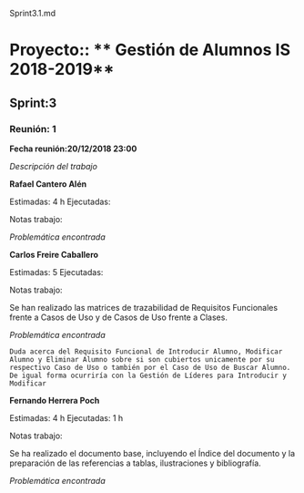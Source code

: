 Sprint3.1.md

# Proyecto:: ** Gestión de Alumnos IS 2018-2019**
 
## Sprint:3

### Reunión: 1

**Fecha reunión:20/12/2018 23:00**


_Descripción del trabajo_

**Rafael Cantero Alén**

Estimadas: 4 h
Ejecutadas: 

Notas trabajo:



_Problemática encontrada_



**Carlos Freire Caballero**

Estimadas: 5
Ejecutadas: 

Notas trabajo:

Se han realizado las matrices de trazabilidad de Requisitos Funcionales frente a Casos de Uso y de Casos de Uso frente a Clases.

_Problemática encontrada_

~~~
Duda acerca del Requisito Funcional de Introducir Alumno, Modificar Alumno y Eliminar Alumno sobre si son cubiertos unicamente por su respectivo Caso de Uso o también por el Caso de Uso de Buscar Alumno. De igual forma ocurriría con la Gestión de Líderes para Introducir y Modificar
~~~

**Fernando Herrera Poch**

Estimadas: 4 h
Ejecutadas: 1 h

Notas trabajo:

Se ha realizado el documento base, incluyendo el Índice  del documento y la preparación de las referencias a tablas, ilustraciones y 
bibliografía.

_Problemática encontrada_

